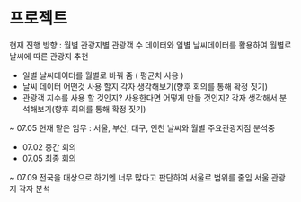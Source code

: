 # 프로젝트

현재 진행 방향 : 월별 관광지별 관광객 수 데이터와 일별 날씨데이터를 활용하여 월별로 날씨에 따른 관광지 추천
 - 일별 날씨데이터를 월별로 바꿔 줌 ( 평균치 사용 )
 - 날씨 데이터 어떤것 사용 할지 각자 생각해보기(향후 회의를 통해 확정 짓기)
 - 관광객 지수를 사용 할 것인지? 사용한다면 어떻게 만들 것인지? 각자 생각해서 분석해보기(향후 회의를 통해 확정 짓기)

~ 07.05
현재 맡은 임무 : 서울, 부산, 대구, 인천 날씨와 월별 주요관광지점 분석중 
 - 07.02 중간 회의
 - 07.05 최종 회의

~ 07.09
전국을 대상으로 하기엔 너무 많다고 판단하여 서울로 범위를 줄임
서울 관광지 각자 분석
